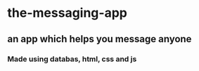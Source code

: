 # the-messaging-app
## an app which helps you message anyone
### Made using databas, html, css and js
